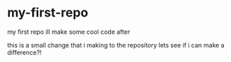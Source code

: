# my-first-repo
my first repo ill make some cool code after

this is a small change that i making to the repository lets see if i can make a difference?!
